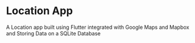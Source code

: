 # Location App

A Location app built using Flutter integrated with Google Maps and Mapbox and Storing Data on a SQLite Database

